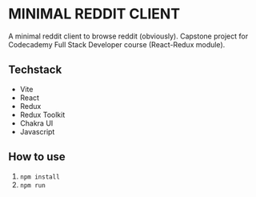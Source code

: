 # MINIMAL REDDIT CLIENT

A minimal reddit client to browse reddit (obviously).
Capstone project for Codecademy Full Stack Developer course (React-Redux module).

## Techstack

- Vite
- React
- Redux
- Redux Toolkit
- Chakra UI
- Javascript

## How to use

1. `npm install`
2. `npm run`
